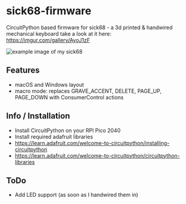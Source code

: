 # sick68-firmware

CircuitPython based firmware for sick68 - a 3d printed &amp; handwired mechanical keyboard
take a look at it here: https://imgur.com/gallery/AyoJ1zF

![example image of my sick68](https://i.imgur.com/vyssxIp.jpeg)

## Features

* macOS and Windows layout
* macro mode: replaces GRAVE_ACCENT, DELETE, PAGE_UP, PAGE_DOWN with ConsumerControl actions

## Info / Installation

* Install CircuitPython on your RPI Pico 2040
* Install required adafruit libraries
* https://learn.adafruit.com/welcome-to-circuitpython/installing-circuitpython
* https://learn.adafruit.com/welcome-to-circuitpython/circuitpython-libraries

## ToDo

* Add LED support (as soon as I handwired them in)
